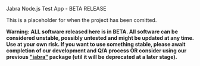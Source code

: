 Jabra Node.js Test App - BETA RELEASE

This is a placeholder for when the project has been comitted.

**Warning: ALL software released here is in BETA. All software can be considered unstable, possibly untested and might be updated at any time. Use at your own risk. If you want to use something stable, please await completion of our development and Q/A process OR consider using our previous ["jabra"](https://www.npmjs.com/package/jabra) package (util it will be deprecated at a later stage).**